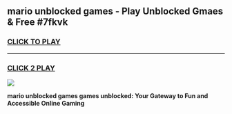 
## mario unblocked games - Play Unblocked Gmaes & Free #7fkvk
<h3>
<a href="https://news.freeplayer.one?title=mario_unblocked_games&ref=24F">CLICK TO PLAY</a></h3>
<hr>

<h3>
<a href="https://news.freeplayer.one?title=mario_unblocked_games&ref=24F">CLICK 2 PLAY</a>
  
</h3>

<a href="https://news.freeplayer.one?title=mario_unblocked_games&ref=24F/"><img src="https://clearcache.store/games.png"></a>


**mario unblocked games games unblocked: Your Gateway to Fun and Accessible Online Gaming**
